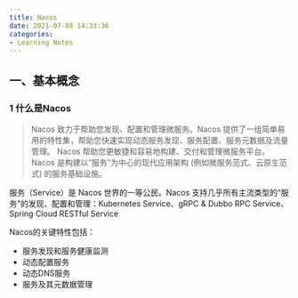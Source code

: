 ```yaml
---
title: Nacos
date: 2021-07-08 14:33:36
categories:
- Learning Notes
---
```

## 一、基本概念

### 1 什么是Nacos

> Nacos 致力于帮助您发现、配置和管理微服务。Nacos 提供了一组简单易用的特性集，帮助您快速实现动态服务发现、服务配置、服务元数据及流量管理。
Nacos 帮助您更敏捷和容易地构建、交付和管理微服务平台。 Nacos 是构建以“服务”为中心的现代应用架构 (例如微服务范式、云原生范式) 的服务基础设施。

服务（Service）是 Nacos 世界的一等公民。Nacos 支持几乎所有主流类型的“服务”的发现、配置和管理：Kubernetes Service、gRPC & Dubbo RPC Service、Spring Cloud RESTful Service

Nacos的关键特性包括：

- 服务发现和服务健康监测
- 动态配置服务
- 动态DNS服务
- 服务及其元数据管理


